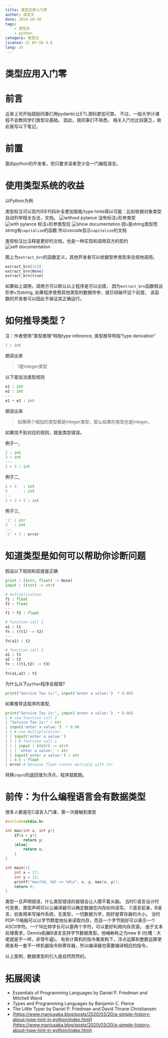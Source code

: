 ```yaml
---
title: 类型应用入门零
author: 梁定文
date: 2024-10-30
tags:
    - 类型论
    - python
category: 类型论
license: CC BY-SA 4.0
lang: zh
---
```

# 类型应用入门零
# 前言
近来上司开始鼓励同事们用pydantic让ETL源码更加可靠。
不过，一般大学计课程不会教同学们类型论基础。
因此，我同事们不熟悉。
相关入门也比较匮乏，故此我写以下笔记。

# 前置
面向python的开发者，但只要求读者至少会一门编程语言。

# 使用类型系统的收益
以Python为例

类型标注可以现代IDE代码补全更加智能/type hints得以可能：比如依据对象类型自动列举相关办法，文档。
![without pylance](without-pylance.png)
没有标注`s`形参类型
![with pylance](with-pylance.png)
标注`s`形参类型后
![show documentation](show-doc.png)
因`s`是string类型而string有`capitalize`的函数
所以vscode显示`capitalize`的文档

类型标注比注释是更好的文档，也是一种实现和调用双方的契约
![self documentation](self-documentation.png)

图上为`extract_brn`的函数定义，其他开发者可以依据型参类型来合规地调用。
    
```py
extract_brn(123)
extract_brn(None)
extract_brn(true)
```
    
如果如上调用，调用方可以默认以上程序是可以出错，
因为`extract_brn`函数假设形参`s`为string,
如果程序使用其他类型的数据传参，就已经破坏这个前提，
该函数的开发者可以因此不保证其正确运行。

# 如何推导类型？
注：作者使用”类型推理“特指type inference, 类型推导特指”type derivation“

```py
1 : int
```
朗读出来
> 1是integer类型

以下是加法类型规则
```py
e1 : int
e2 : int
---
e1 + e2 : int
```
朗读出来
> 如果两个相加的类型都是integer类型，那么结果的类型也是integer。

如果找不到对应的规则，就是类型错误。

例子一,
```py
2 : int
3 : int
---
2 + 3 : int
```

例子二,
```py
2 + 3   : int
5       : int
---
2 + 3 + 5 : int
```

例子三,
```py
'2' : str
3   : int
---
'2' + 3 : error
```

# 知道类型是如何可以帮助你诊断问题
假设以下规则和前提是正确

```py
print : ((str, float) -> None)
input : ((str) -> str)

# multiplication
f1 : float
f2 : float
---
f1 * f2 : float

# function call 1
a1 : t1
fn : ((t1) -> t2)
---
fn(a1) : t2

# function call 2
a1 : t1
a2 : t2
fn : ((t1,t2) -> t3)
---
fn(a1,a2) : t3
```
为什么以下`python`程序会报错?
```py
print("Service Tax is:", input('enter a value:')  * 0.06)
```

如果推导这程序的类型,

```py
print("Service Tax is:", input('enter a value:')  * 0.06)
| # use function call 2
| "Service Tax is:" : str
| input('enter a value:')  * 0.06
| | # use multiplication
| | input('enter a value:')
| | | # function call 1
| | | input : ((str) -> str)
| | | 'enter a value:' : str
| | input('enter a value:') : str
| | 0.6 : float
| error # because float cannot multiply with str
```

转换`input`的返回值为浮点，程序就能跑。

# 前传：为什么编程语言会有数据类型
很多人都是在C语言入门课，第一次接触到类型

```c
#include<stdio.h>

int max(int x, int y){
    if(x < y){
        return y;
    }else{
        return x;
    }
}

int main(){
    int x = 17;
    int y = 13;
    printf("max(%d, %d) => %d\n", x, y, max(x, y));
    return 0;
}
```

类型一旦声明错误，什么类型错误的报错会让人摸不着头脑。
当时C语言设计时代背景，类型声明可以让编译器可以确定数据在内存如何读写。
C语言前身，B语言，初衷用来写操作系统，无类型，一切数据为字，刚好是寄存器的大小。
当时PDP-11电脑可以以字节颗度地址来读取内存，而且一个字节刚好可以表示一个ASCII字符。一个16比特字长可以塞两个字符，可以更好利用内存资源。
由于文本处理需求，Dennis拓展B语言支持字节数据类型。他<del>戏称</del>称之为new B (吐槽：大佬就是不一样，非常牛逼)。
有些计算机的指令集架构下，浮点运算和整数运算使用各有一套不一样机器指令和寄存器，所以编译器也需要编译相应的指令。

以上案例，数据类型的引入是自然而然的。

# 拓展阅读
- Essentials of Programming Languages by Daniel P. Friedman and Mitchell Wand
- Types and Programming Languages by Benjamin C. Pierce
- The Little Typer by Daniel P. Friedman and David Thrane Christiansen
- [https://www.manjusaka.blog/posts/2020/03/20/a-simple-history-about-type-hint-in-python/index.html](https://www.manjusaka.blog/posts/2020/03/20/a-simple-history-about-type-hint-in-python/index.html)